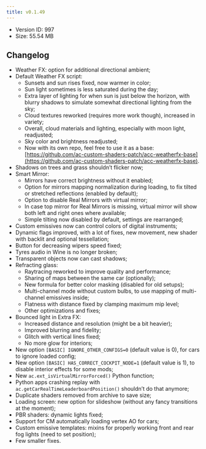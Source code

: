 ```yaml
---
title: v0.1.49
---
```


*   Version ID: 997
*   Size: 55.54 MB

## Changelog

*   Weather FX: option for additional directional ambient;
*   Default Weather FX script:
    *   Sunsets and sun rises fixed, now warmer in color;
    *   Sun light sometimes is less saturated during the day;
    *   Extra layer of lighting for when sun is just below the horizon, with blurry shadows to simulate somewhat directional lighting from the sky;
    *   Cloud textures reworked (requires more work though), increased in variety;
    *   Overall, cloud materials and lighting, especially with moon light, readjusted;
    *   Sky color and brightness readjusted;
    *   Now with its own repo, feel free to use it as a base: [https://github.com/ac-custom-shaders-patch/acc-weatherfx-base](https://github.com/ac-custom-shaders-patch/acc-weatherfx-base).
*   Shadows on trees and grass shouldn’t flicker now;
*   Smart Mirror:
    *   Mirrors have correct brightness without it enabled;
    *   Option for mirrors mapping normalization during loading, to fix tilted or stretched reflections (enabled by default);
    *   Option to disable Real Mirrors with virtual mirror;
    *   In case top mirror for Real Mirrors is missing, virtual mirror will show both left and right ones where available;
    *   Simple tilting now disabled by default, settings are rearranged;
*   Custom emissives now can control colors of digital instruments;
*   Dynamic flags improved, with a lot of fixes, new movement, new shader with backlit and optional tessellation;
*   Button for decreasing wipers speed fixed;
*   Tyres audio in Wine is no longer broken;
*   Transparent objects now can cast shadows;
*   Refracting glass:
    *   Raytracing reworked to improve quality and performance;
    *   Sharing of maps between the same car (optionally);
    *   New formula for better color masking (disabled for old setups);
    *   Multi-channel mode without custom bulbs, to use mapping of multi-channel emissives inside;
    *   Flatness with distance fixed by clamping maximum mip level;
    *   Other optimizations and fixes;
*   Bounced light in Extra FX:
    *   Increased distance and resolution (might be a bit heavier);
    *   Improved blurring and fidelity;
    *   Glitch with vertical lines fixed;
    *   No more glow for interiors;
*   New option `[BASIC] IGNORE_OTHER_CONFIGS=0` (default value is 0), for cars to ignore loaded config;
*   New option `[BASIC] HAS_CORRECT_COCKPIT_NODE=1` (default value is 1), to disable interior effects for some mods;
*   New `ac.ext_isVirtualMirrorForced()` Python function;
*   Python apps crashing replay with `ac.getCarRealTimeLeaderboardPosition()` shouldn’t do that anymore;
*   Duplicate shaders removed from archive to save size;
*   Loading screen: new option for slideshow (without any fancy transitions at the moment);
*   PBR shaders: dynamic lights fixed;
*   Support for CM automatically loading vertex AO for cars;
*   Custom emissive templates: mixins for properly working front and rear fog lights (need to set position);
*   Few smaller fixes.
